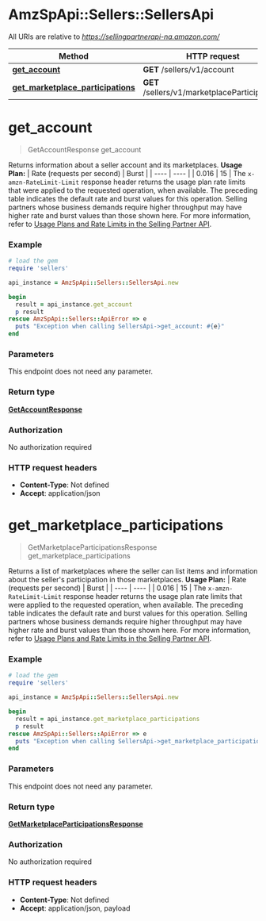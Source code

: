 # AmzSpApi::Sellers::SellersApi

All URIs are relative to *https://sellingpartnerapi-na.amazon.com/*

Method | HTTP request | Description
------------- | ------------- | -------------
[**get_account**](SellersApi.md#get_account) | **GET** /sellers/v1/account | 
[**get_marketplace_participations**](SellersApi.md#get_marketplace_participations) | **GET** /sellers/v1/marketplaceParticipations | 

# **get_account**
> GetAccountResponse get_account



Returns information about a seller account and its marketplaces.  **Usage Plan:**  | Rate (requests per second) | Burst | | ---- | ---- | | 0.016 | 15 |  The `x-amzn-RateLimit-Limit` response header returns the usage plan rate limits that were applied to the requested operation, when available. The preceding table indicates the default rate and burst values for this operation. Selling partners whose business demands require higher throughput may have higher rate and burst values than those shown here. For more information, refer to [Usage Plans and Rate Limits in the Selling Partner API](https://developer-docs.amazon.com/sp-api/docs/usage-plans-and-rate-limits-in-the-sp-api).

### Example
```ruby
# load the gem
require 'sellers'

api_instance = AmzSpApi::Sellers::SellersApi.new

begin
  result = api_instance.get_account
  p result
rescue AmzSpApi::Sellers::ApiError => e
  puts "Exception when calling SellersApi->get_account: #{e}"
end
```

### Parameters
This endpoint does not need any parameter.

### Return type

[**GetAccountResponse**](GetAccountResponse.md)

### Authorization

No authorization required

### HTTP request headers

 - **Content-Type**: Not defined
 - **Accept**: application/json



# **get_marketplace_participations**
> GetMarketplaceParticipationsResponse get_marketplace_participations



Returns a list of marketplaces where the seller can list items and information about the seller's participation in those marketplaces.  **Usage Plan:**  | Rate (requests per second) | Burst | | ---- | ---- | | 0.016 | 15 |  The `x-amzn-RateLimit-Limit` response header returns the usage plan rate limits that were applied to the requested operation, when available. The preceding table indicates the default rate and burst values for this operation. Selling partners whose business demands require higher throughput may have higher rate and burst values than those shown here. For more information, refer to [Usage Plans and Rate Limits in the Selling Partner API](https://developer-docs.amazon.com/sp-api/docs/usage-plans-and-rate-limits-in-the-sp-api).

### Example
```ruby
# load the gem
require 'sellers'

api_instance = AmzSpApi::Sellers::SellersApi.new

begin
  result = api_instance.get_marketplace_participations
  p result
rescue AmzSpApi::Sellers::ApiError => e
  puts "Exception when calling SellersApi->get_marketplace_participations: #{e}"
end
```

### Parameters
This endpoint does not need any parameter.

### Return type

[**GetMarketplaceParticipationsResponse**](GetMarketplaceParticipationsResponse.md)

### Authorization

No authorization required

### HTTP request headers

 - **Content-Type**: Not defined
 - **Accept**: application/json, payload



